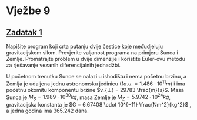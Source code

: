 # Vježbe 9


## [Zadatak 1](https://github.com/margaretakoren/PAF/blob/59dfbd14de9cf942cd8bea9b1f8e1b0565bfd066/Vjezbe/Vjezbe_9/zadatak1.py)
Napišite program koji crta putanju dvije čestice koje međudjeluju gravitacijskom silom. Provjerite valjanost programa na primjeru Sunca i Zemlje. Promatrajte problem u dvije dimenzije i koristite Euler-ovu metodu za rješavanje vezanih diferencijalnih jednadžbi.


U početnom trenutku Sunce se nalazi u ishodištu i nema početnu brzinu, a Zemlja je udaljena jednu astronomsku jedinicu ($1 a.u. = 1.486 \cdot 10^{11} m$) i ima početnu okomitu komponentu brzine $v_{⊥} = 29783 \frac{m}{s}$.
Masa Sunca je $M_S = 1.989 \cdot 10^{30} kg$, masa Zemlje je $M_Z = 5.9742 \cdot 10^{24} kg$, gravitacijska konstanta je $G = 6.67408 \cdot 10^{−11} \frac{Nm^2}{kg^2}$ , a jedna godina ima 365.242 dana.